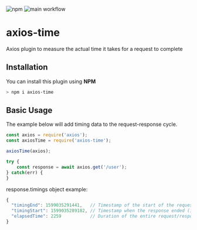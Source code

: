 ![npm](https://img.shields.io/npm/v/axios-time)
![main workflow](https://github.com/PayU/axios-time/actions/workflows/main.yml/badge.svg)

# axios-time
Axios plugin to measure the actual time it takes for a request to complete

## Installation
You can install this plugin using **NPM**
```bash
> npm i axios-time
```

## Basic Usage
The example below will add timing data to the request-response cycle.
```js
const axios = require('axios');
const axiosTime = require('axios-time');

axiosTime(axios);

try {
    const response = await axios.get('/user');
} catch(err) {
}
```

response.timings object example:

```js
{
  "timingEnd": 1599035291441,   // Timestamp of the start of the request (in Unix Epoch milliseconds).
  "timingStart": 1599035289182, // Timestamp when the response ended (in Unix Epoch milliseconds).
  "elapsedTime": 2259           // Duration of the entire request/response in milliseconds.
}
```
